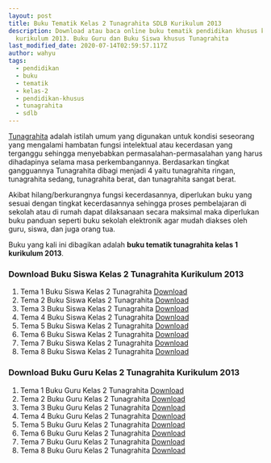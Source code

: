 ```yaml
---
layout: post
title: Buku Tematik Kelas 2 Tunagrahita SDLB Kurikulum 2013
description: Download atau baca online buku tematik pendidikan khusus kelas 2
  kurikulum 2013. Buku Guru dan Buku Siswa khusus Tunagrahita
last_modified_date: 2020-07-14T02:59:57.117Z
author: wahyu
tags:
  - pendidikan
  - buku
  - tematik
  - kelas-2
  - pendidikan-khusus
  - tunagrahita
  - sdlb
---
```

[Tunagrahita](https://administrasi.net/teori/tunagrahita 'Pengertian Tunagrahita') adalah istilah umum yang digunakan untuk kondisi seseorang yang mengalami hambatan fungsi intelektual atau kecerdasan yang terganggu sehingga menyebabkan permasalahan-permasalahan yang harus dihadapinya selama masa perkembangannya. Berdasarkan tingkat gangguannya Tunagrahita dibagi menjadi 4 yaitu tunagrahita ringan, tunagrahita sedang, tunagrahita berat, dan tunagrahita sangat berat. 

Akibat hilang/berkurangnya fungsi kecerdasannya, diperlukan buku yang sesuai dengan tingkat kecerdasannya sehingga proses pembelajaran di sekolah atau di rumah dapat dilaksanaan secara maksimal maka diperlukan buku panduan seperti buku sekolah elektronik agar mudah diakses oleh guru, siswa, dan juga orang tua.

Buku yang kali ini dibagikan adalah **buku tematik tunagrahita kelas 1 kurikulum 2013**.

### Download Buku Siswa Kelas 2 Tunagrahita Kurikulum 2013 

1. Tema 1 Buku  Siswa Kelas 2 Tunagrahita <a href="https://docs.google.com/uc?export=download&id=1MJwAqSehVaVJc3TaP8jFPGff4mjv4d_C" title="Buku  Siswa Tematik Kelas 2 Tunagrahita Kurikulum 2013 Tema 3">Download</a>
2. Tema 2 Buku  Siswa Kelas 2 Tunagrahita <a href="https://docs.google.com/uc?export=download&id=1yhxnhOIHKmhI0xY2MlTnumK13h1H4IqM" title="Buku Tematik Kelas 2 Tunagrahita Kurikulum 2013 Tema 3">Download</a>
3. Tema 3 Buku  Siswa Kelas 2 Tunagrahita <a href="https://docs.google.com/uc?export=download&id=14SMikQxMXJtYfOPosXRnrbak1HrZTUZm" title="Buku  Siswa Tematik Kelas 2 Tunagrahita Kurikulum 2013 Tema 3">Download</a>
4. Tema 4 Buku  Siswa Kelas 2 Tunagrahita <a href="https://docs.google.com/uc?export=download&id=1t5qIEkFjxd-OgyAiHia9R_jLy_95KbSm" title="Buku Siswa Tematik Kelas 2 Tunagrahita Kurikulum 2013 Tema 3">Download</a>
5. Tema 5 Buku  Siswa Kelas 2 Tunagrahita <a href="https://docs.google.com/uc?export=download&id=1-CU-5RMC58W-wKblpOcAr24KErjPsIsm" title="Buku Siswa Tematik Kelas 2 Tunagrahita Kurikulum 2013 Tema 3">Download</a>
6. Tema 6 Buku  Siswa Kelas 2 Tunagrahita <a href="https://docs.google.com/uc?export=download&id=1X4E-HtnOyqoeXo0b4OkABQtMvjidyq7O" title="Buku Siswa Tematik Kelas 2 Tunagrahita Kurikulum 2013 Tema 3">Download</a>
7. Tema 7 Buku Siswa Kelas 2 Tunagrahita <a href="https://docs.google.com/uc?export=download&id=1kIM6-N5BOJaPjBtlQSDGNFghhzKx0Rvh" title="Buku Siswa Tematik Kelas 2 Tunagrahita Kurikulum 2013 Tema 3">Download</a>
8. Tema 8 Buku Siswa Kelas 2 Tunagrahita <a href="https://docs.google.com/uc?export=download&id=1AAD7lIjiUAdSuMFRsK6Wd8dsfxTU9MIG" title="Buku Siswa Tematik Kelas 2 Tunagrahita Kurikulum 2013 Tema 3">Download</a>



### Download Buku Guru Kelas 2 Tunagrahita Kurikulum 2013 

1. Tema 1 Buku Guru Kelas 2 Tunagrahita  <a href="https://docs.google.com/uc?export=download&id=18pzW7HEL85HsdJ3wYT4VL3av82DXAVXs" title="Buku Guru Tematik Kelas 2 Tunagrahita Kurikulum 2013 Tema 3">Download</a>
2. Tema 2 Buku Guru Kelas 2 Tunagrahita <a href="https://docs.google.com/uc?export=download&id=1R6y48VWngtaFQH3DEx6w2vIKSqeRm4q-" title="Buku Guru Tematik Kelas 2 Tunagrahita Kurikulum 2013 Tema 3">Download</a>
3. Tema 3 Buku Guru Kelas 2 Tunagrahita <a href="https://docs.google.com/uc?export=download&id=1Cc9UdswUnYiscZQ5uqGAJsYHeT2p8hCP" title="Buku Guru  Tematik Kelas 2 Tunagrahita Kurikulum 2013 Tema 3">Download</a>
4. Tema 4 Buku Guru Kelas 2 Tunagrahita <a href="https://docs.google.com/uc?export=download&id=1W7Wzqd6BVKsASZ8MPSicYogwywqE577T" title="Buku Guru Tematik Kelas 2 Tunagrahita Kurikulum 2013 Tema 3">Download</a>
5. Tema 5 Buku Guru Kelas 2 Tunagrahita <a href="https://docs.google.com/uc?export=download&id=19aR7igRaHf3uLZ_T7zdGBzf8JGVGOQeU" title="Buku Guru Tematik Kelas 2 Tunagrahita Kurikulum 2013 Tema 3">Download</a>
6. Tema 6 Buku Guru Kelas 2 Tunagrahita <a href="https://docs.google.com/uc?export=download&id=170Ccrkhi3moUokplEpsGA1Jk56RT2oLa" title="Buku Guru Tematik Kelas 2 Tunagrahita Kurikulum 2013 Tema 3">Download</a>
7. Tema 7 Buku Guru Kelas 2 Tunagrahita <a href="https://docs.google.com/uc?export=download&id=1qK-i5irAZjLkYDa9Hxvhw_wNvyMqAbcg" title="Buku Guru Tematik Kelas 2 Tunagrahita Kurikulum 2013 Tema 3">Download</a>
8. Tema 8 Buku Guru Kelas 2 Tunagrahita <a href="https://docs.google.com/uc?export=download&id=1WoExU8WvkTZTurEmItleEdBRo0aIRujX" title="Buku Guru Tematik Kelas 2 Tunagrahita Kurikulum 2013 Tema 3">Download</a>


